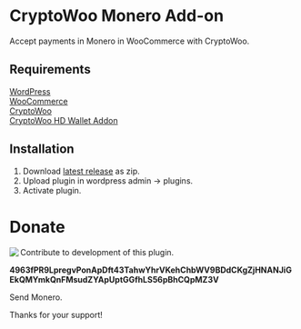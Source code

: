 # CryptoWoo Monero Add-on
Accept payments in Monero in WooCommerce with CryptoWoo.

## Requirements
[WordPress](https://wordpress.org/download/)  
[WooCommerce](https://wordpress.org/plugins/woocommerce/)  
[CryptoWoo](https://www.cryptowoo.com/shop/cryptowoo/)  
[CryptoWoo HD Wallet Addon](https://www.cryptowoo.com/shop/cryptowoo-hd-wallet-addon/)

## Installation
1. Download [latest release](https://github.com/Olsm/cryptowoo-bitcoin-cash-addon/releases/latest) as zip.
2. Upload plugin in wordpress admin -> plugins.
3. Activate plugin.

# Donate
<img align="left" src="https://blockchain.info/qr?data=4963fPR9LpregvPonApDft43TahwYhrVKehChbWV9BDdCKgZjHNANJiGEkQMYmkQnFMsudZYApUptGGfhLS56pBhCQpMZ3V&size=150">  

Contribute to development of this plugin.

**4963fPR9LpregvPonApDft43TahwYhrVKehChbWV9BDdCKgZjHNANJiGEkQMYmkQnFMsudZYApUptGGfhLS56pBhCQpMZ3V**

Send Monero.

Thanks for your support!
